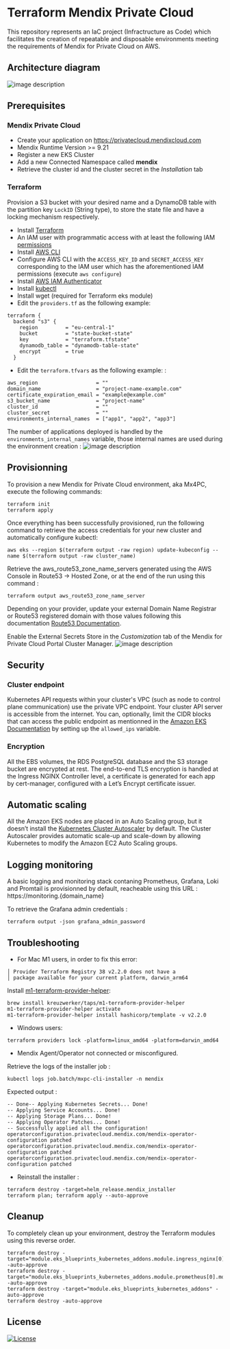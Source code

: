 # Terraform Mendix Private Cloud

This repository represents an IaC project (Infractructure as Code) which facilitates the creation of repeatable and disposable environments meeting the requirements of Mendix for Private Cloud on AWS.

## Architecture diagram
![image description](doc/deployment_guide/images/terraform-mendix-private-cloud-diagram.png)

## Prerequisites

### Mendix Private Cloud
* Create your application on https://privatecloud.mendixcloud.com
* Mendix Runtime Version >= 9.21
* Register a new EKS Cluster
* Add a new Connected Namespace called **mendix**
* Retrieve the cluster id and the cluster secret in the *Installation* tab

### Terraform 
Provision a S3 bucket with your desired name and a DynamoDB table with the partition key `LockID` (String type), to store the state file and have a locking mechanism respectively.

* Install [Terraform](https://learn.hashicorp.com/tutorials/terraform/install-cli)
* An IAM user with programmatic access with at least the following IAM [permissions](deployment-policy.json)
* Install [AWS CLI](https://docs.aws.amazon.com/cli/latest/userguide/getting-started-install.html) 
* Configure AWS CLI with the `ACCESS_KEY_ID` and `SECRET_ACCESS_KEY` corresponding to the IAM user which has the aforementioned IAM permissions (execute `aws configure`) 
* Install [AWS IAM Authenticator](https://docs.aws.amazon.com/eks/latest/userguide/install-aws-iam-authenticator.html)
* Install [kubectl](https://kubernetes.io/docs/tasks/tools/)
* Install wget (required for Terraform eks module)
* Edit the `providers.tf` as the following example:
```
terraform {
  backend "s3" {
    region         = "eu-central-1"
    bucket         = "state-bucket-state"
    key            = "terraform.tfstate"
    dynamodb_table = "dynamodb-table-state"
    encrypt        = true
  }
```
* Edit the `terraform.tfvars` as the following example: : 
```
aws_region                   = ""
domain_name                  = "project-name-example.com"
certificate_expiration_email = "example@example.com"
s3_bucket_name               = "project-name"
cluster_id                   = ""
cluster_secret               = ""
environments_internal_names  = ["app1", "app2", "app3"]
```
The number of applications deployed is handled by the `environments_internal_names` variable, those internal names are used during the environment creation : 
![image description](doc/deployment_guide/images/environments_internal_names.png)
## Provisionning 

To provision a new Mendix for Private Cloud environment, aka Mx4PC, execute the following commands:

```
terraform init
terraform apply
```
Once everything has been successfully provisioned, run the following command to retrieve the access credentials for your new cluster and automatically configure kubectl:

```
aws eks --region $(terraform output -raw region) update-kubeconfig --name $(terraform output -raw cluster_name)
```

Retrieve the aws_route53_zone_name_servers generated using the AWS Console in Route53 -> Hosted Zone, or at the end of the run using this command :

```
terraform output aws_route53_zone_name_server
```
Depending on your provider, update your external Domain Name Registrar or Route53 registered domain with those values following this documentation [Route53 Documentation](https://docs.aws.amazon.com/Route53/latest/DeveloperGuide/dns-configuring.html).

Enable the External Secrets Store in the *Customization* tab of the Mendix for Private Cloud Portal Cluster Manager.
![image description](doc/deployment_guide/images/secrets-store.png)
## Security
### Cluster endpoint
Kubernetes API requests within your cluster's VPC (such as node to control plane communication) use the private VPC endpoint.
Your cluster API server is accessible from the internet. You can, optionally, limit the CIDR blocks that can access the public endpoint as mentionned in the [Amazon EKS Documentation](https://docs.aws.amazon.com/eks/latest/userguide/cluster-endpoint.html) by setting up the ``allowed_ips`` variable.

### Encryption
All the EBS volumes, the RDS PostgreSQL database and the S3 storage bucket are encrypted at rest. The end-to-end TLS encryption is handled at the Ingress NGINX Controller level, a certificate is generated for each app by cert-manager, configured with a Let’s Encrypt certificate issuer.

## Automatic scaling
All the Amazon EKS nodes are placed in an Auto Scaling group, but it doesn’t install
the [Kubernetes Cluster Autoscaler](https://github.com/kubernetes/autoscaler/tree/master/cluster-autoscaler) by default. The Cluster Autoscaler provides automatic
scale-up and scale-down by allowing Kubernetes to modify the Amazon EC2 Auto Scaling
groups.

## Logging monitoring
A basic logging and monitoring stack contaning Prometheus, Grafana, Loki and Promtail is provisionned by default, reacheable using this URL : https<span>://monitoring.{domain_name}

To retrieve the Grafana admin credentials : 
```
terraform output -json grafana_admin_password
```
## Troubleshooting
* For Mac M1 users, in order to fix this error: 
```
│ Provider Terraform Registry 38 v2.2.0 does not have a
│ package available for your current platform, darwin_arm64
```
Install [m1-terraform-provider-helper](https://github.com/kreuzwerker/m1-terraform-provider-helper):
```
brew install kreuzwerker/taps/m1-terraform-provider-helper
m1-terraform-provider-helper activate
m1-terraform-provider-helper install hashicorp/template -v v2.2.0
```
* Windows users:
```
terraform providers lock -platform=linux_amd64 -platform=darwin_amd64
```
* Mendix Agent/Operator not connected or misconfigured.

Retrieve the logs of the installer job :
```
kubectl logs job.batch/mxpc-cli-installer -n mendix
```

Expected output : 
```
-- Done-- Applying Kubernetes Secrets... Done!
-- Applying Service Accounts... Done!
-- Applying Storage Plans... Done!
-- Applying Operator Patches... Done!
-- Successfully applied all the configuration!
operatorconfiguration.privatecloud.mendix.com/mendix-operator-configuration patched
operatorconfiguration.privatecloud.mendix.com/mendix-operator-configuration patched
operatorconfiguration.privatecloud.mendix.com/mendix-operator-configuration patched
```
* Reinstall the installer :
```
terraform destroy -target=helm_release.mendix_installer
terraform plan; terraform apply --auto-approve
```
## Cleanup

To completely clean up your environment, destroy the Terraform modules using this reverse order.
```
terraform destroy -target="module.eks_blueprints_kubernetes_addons.module.ingress_nginx[0].module.helm_addon.helm_release.addon[0]" -auto-approve
terraform destroy -target="module.eks_blueprints_kubernetes_addons.module.prometheus[0].module.helm_addon.helm_release.addon[0]" -auto-approve
terraform destroy -target="module.eks_blueprints_kubernetes_addons" -auto-approve
terraform destroy -auto-approve
```

## License 

[![License](https://img.shields.io/badge/License-Apache_2.0-blue.svg)](https://opensource.org/licenses/Apache-2.0)